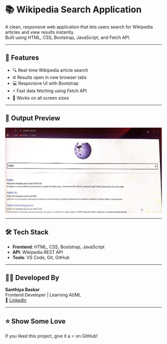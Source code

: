 # 📚 Wikipedia Search Application

A clean, responsive web application that lets users search for Wikipedia articles and view results instantly.  
Built using HTML, CSS, Bootstrap, JavaScript, and Fetch API.

---

## 🌟 Features

- 🔍 Real-time Wikipedia article search
- 🌐 Results open in new browser tabs
- 💻 Responsive UI with Bootstrap
- ⚡ Fast data fetching using Fetch API
- 📱 Works on all screen sizes

---

## 🧾 Output Preview

![Wikipedia Search Output](https://github.com/SanthiyaBaskar/wikipedia-search-app/blob/main/Santhiya%20image.jpg)


---

## 🛠️ Tech Stack

- **Frontend**: HTML, CSS, Bootstrap, JavaScript  
- **API**: Wikipedia REST API  
- **Tools**: VS Code, Git, GitHub

---


## 👩‍💻 Developed By

**Santhiya Baskar**  
Frontend Developer | Learning AI/ML    
🔗 [LinkedIn](www.linkedin.com/in/santhiya-baskar-675a85258)

---

## ⭐ Show Some Love

If you liked this project, give it a ⭐ on GitHub!


